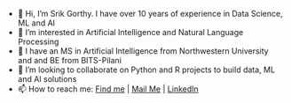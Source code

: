 - 👋 Hi, I’m Srik Gorthy. I have over 10 years of experience in Data Science, ML and AI
- 👀 I’m interested in Artificial Intelligence and Natural Language Processing
- 🌱 I have an MS in Artificial Intelligence from Northwestern University and and BE from BITS-Pilani
- 💞️ I’m looking to collaborate on Python and R projects to build data, ML and AI solutions
- 📫 How to reach me: [Find me](http://srikgorthy.com) | [Mail Me](mailto:srikgorthy@gmail.com) | [LinkedIn](https://linkedin.com/in/srikgorthy)
